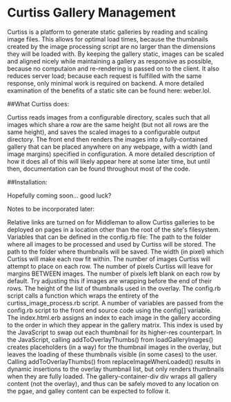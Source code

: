 # Curtiss Gallery Management

Curtiss is a platform to generate static galleries by reading and scaling image files. This allows for optimal load times, because the thumbnails created by the image processing script are no larger than the dimensions they will be loaded with. By keeping the gallery static, images can be scaled and aligned nicely while maintaining a gallery as responsive as possible, because no computaion and re-rendering is passed on to the client. It also reduces server load; because each request is fulfilled with the same response, only minimal work is required on backend. A more detailed examination of the benefits of a static site can be found here: weber.lol.

##What Curtiss does:

Curtiss reads images from a configurable directory, scales such that all images which share a row are the same height (but not all rows are the same height), and saves the scaled images to a configurable output directory. The front end then renders the images into a fully-contained gallery that can be placed anywhere on any webpage, with a width (and image margins) specified in configuration. A more detailed description of how it does all of this will likely appear here at some later time, but until then, documentation can be found throughout most of the code.

##Installation:

Hopefully coming soon... good luck? 


Notes to be incorporated later:

Relative links are turned on for Middleman to allow Curtiss galleries to be deployed on pages in a location other than the root of the site's filesystem.
Variables that can be defined in the config.rb file:
The path to the folder where all images to be processed and used by Curtiss will be stored.
The path to the folder where thumbnails will be saved.
The width (in pixel) which Curtiss will make each row fit within.
The number of images Curtiss will attempt to place on each row.
The number of pixels Curtiss will leave for margins BETWEEN images.
The number of pixels left blank on each row by default. Try adjusting this if images are wrapping before the end of their rows.
The height of the list of thumbnails used in the overlay.
The config.rb script calls a function which wraps the entirety of the curtiss\_image\_process.rb script.
A number of variables are passed from the config.rb script to the front end source code using the config[] variable.
The index.html.erb assigns an index to each image in the gallery according to the order in which they appear in the gallery matrix. This index is used by the JavaScript to swap out each thumbnail for its higher-res counterpart.
In the JavaScript, calling addToOverlayThumbs() from loadGalleryImages() creates placeholders (in a way) for the thumbnail images in the overlay, but leaves the loading of these thumbnails visible (in some cases) to the user. Calling addToOverlayThumbs() from replaceImageWhenLoaded() results in dynamic insertions to the overlay thumbnail list, but only renders thumbnails when they are fully loaded.
The gallery-container-div div wraps all gallery content (not the overlay), and thus can be safely moved to any location on the pgae, and galley content can be expected to follow it.

